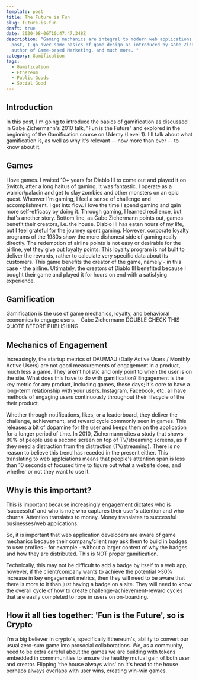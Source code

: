```yaml
---
template: post
title: The Future is Fun
slug: future-is-fun
draft: true
date: 2020-08-06T10:47:47.348Z
description: "Gaming mechanics are integral to modern web applications. In this
  post, I go over some basics of game design as introduced by Gabe Zichermann,
  author of Game-based Marketing, and much more. "
category: Gamification
tags:
  - Gamification
  - Ethereum
  - Public Goods
  - Social Good
---
```


## Introduction

In this post, I'm going to introduce the basics of gamification as discussed in Gabe Zichermann's 2010 talk, "Fun is the Future" and explored in the beginning of the Gamification course on Udemy (Level 1). I'll talk about what gamification is, as well as why it's relevant -- now more than ever -- to know about it.

## Games

I love games. I waited 10+ years for Diablo III to come out and played it on Switch, after a long haitus of gaming. It was fantastic. I operate as a warrior/paladin and get to slay zombies and other monsters on an epic quest. Whenver I'm gaming, I feel a sense of challenge and accomplishment. I get into flow. I love the time I spend gaming and gain more self-efficacy by doing it. Through gaming, I learned resilience, but that's another story. 
Bottom line, as Gabe Zichermann points out, games benefit their creators, i.e. the house. Diablo III has eaten hours of my life, but I feel grateful for the journey spent gaming. However, corporate loyalty programs of the 1980s show the more dishonest side of gaming really directly. The redemption of airline points is not easy or desirable for the airline, yet they give out loyalty points. This loyalty program is not built to deliver the rewards, rather to calculate very specific data about its customers. This game benefits the creator of the game, namely - in this case - the airline. Ultimately, the creators of Diablo III benefited because I bought their game and played it for hours on end with a satisfying experience. 

## Gamification 

<quote>Gamification is the use of game mechanics, loyalty, and behavioral economics to engage users. - Gabe Zichermann</quote> DOUBLE CHECK THIS QUOTE BEFORE PUBLISHING

## Mechanics of Engagement

Increasingly, the startup metrics of DAU/MAU (Daily Active Users / Monthly Active Users) are not good measurements of engagement in a product, much less a game. They aren't holistic and only point to when the user is on the site. What does this have to do with gamification? Engagement is the key metric for any product, including games, these days; it's core to have a long-term relationship with your users. Instagram, Facebook, etc. all have methods of engaging users continuously throughout their lifecycle of the their product.

Whether through notifications, likes, or a leaderboard, they deliver the challenge, achievement, and reward cycle commonly seen in games. This releases a bit of dopamine for the user and keeps them on the application for a longer period of time. In 2010, Zichermann cites a study that shows 80% of people use a second screen on top of TV/streaming screens, as if they need a distraction from the distraction (TV/streaming). There is no reason to believe this trend has receded in the present either. This translating to web applciations means that people's attention span is less than 10 seconds of focused time to figure out what a website does, and whether or not they want to use it.

## Why is this important?

This is important because increasingly engagement dictates who is 'successful' and who is not; who captures their user's attention and who churns. Attention translates to money. Money translates to successful businesses/web applications. 

So, it is important that web application developers are aware of game mechanics because their company/client may ask them to build in badges to user profiles - for example - without a larger context of why the badges and how they are distributed. This is NOT proper gamification. 

Technically, this may not be difficult to add a badge by itself to a web app, however, if the client/company wants to achieve the potential >30% increase in key engagement metrics, then they will need to be aware that there is more to it than just having a badge on a site. They will need to know the overall cycle of how to create challenge-achievement-reward cycles that are easily completed to rope in users on on-boarding.

## How it all ties together: 'Fun is the Future', so is Crypto

I'm a big believer in crypto's, specifically Ethereum's, ability to convert our usual zero-sum game into prosocial collaborations. We, as a community, need to be extra careful about the games we are building with tokens embedded in commmunities to ensure the healthy mutual gain of both user and creator. Flipping 'the house always wins' on it's head to the house perhaps always overlaps with user wins, creating win-win games.
